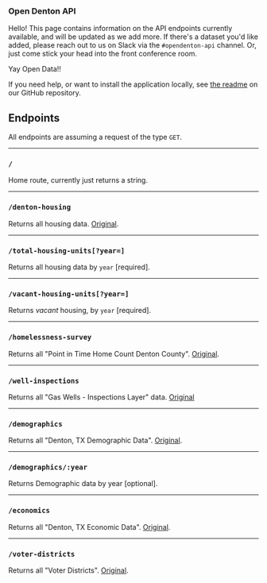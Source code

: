 ### Open Denton API

Hello! This page contains information on the API endpoints currently available,
and will be updated as we add more. If there's a dataset you'd like added, please
reach out to us on Slack via the `#opendenton-api` channel. Or, just come stick
your head into the front conference room.

Yay Open Data!!

If you need help, or want to install the application locally, see [the readme]
on our GitHub repository.

## Endpoints

All endpoints are assuming a request of the type `GET`.


---

### `/`

Home route, currently just returns a string.

---

### `/denton-housing`

Returns all housing data. [Original](http://data.cityofdenton.com/dataset/denton-tx-housing-data).

---

### `/total-housing-units[?year=]`

Returns all housing data by `year` [required].

---

### `/vacant-housing-units[?year=]`

Returns _vacant_ housing, by `year` [required].

---

### `/homelessness-survey`

Returns all "Point in Time Home Count Denton County". [Original](http://data.cityofdenton.com/dataset/point-in-time-home-count-denton-county).

---

### `/well-inspections`

Returns all "Gas Wells - Inspections Layer" data. [Original](http://data.cityofdenton.com/dataset/gas-wells-inspections-layer)

---

### `/demographics`

Returns all "Denton, TX Demographic Data". [Original](http://data.cityofdenton.com/dataset/denton-tx-demographic-data).

---

### `/demographics/:year`

Returns Demographic data by year [optional].

---

### `/economics`

Returns all "Denton, TX Economic Data". [Original](http://data.cityofdenton.com/dataset/denton-tx-economic-data).

---

### `/voter-districts`

Returns all "Voter Districts". [Original](http://data.cityofdenton.com/dataset/voter-districts).



[the readme]: https://github.com/OpenDenton/denton_data
